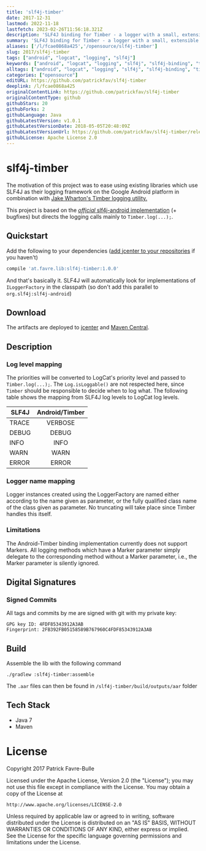 ```yaml
---
title: 'slf4j-timber'
date: 2017-12-31
lastmod: 2022-11-18
lastfetch: 2023-02-26T11:56:18.321Z
description: 'SLF4J binding for Timber - a logger with a small, extensible API which provides utility on top of Android`s normal Log class.'
summary: 'SLF4J binding for Timber - a logger with a small, extensible API which provides utility on top of Android`s normal Log class.'
aliases: ['/l/fcae0868a425','/opensource/slf4j-timber']
slug: 2017/slf4j-timber
tags: ["android", "logcat", "logging", "slf4j"]
keywords: ["android", "logcat", "logging", "slf4j", "slf4j-binding", "timber"]
alltags: ["android", "logcat", "logging", "slf4j", "slf4j-binding", "timber", "github", "Java"]
categories: ["opensource"]
editURL: https://github.com/patrickfav/slf4j-timber
deeplink: /l/fcae0868a425
originalContentLink: https://github.com/patrickfav/slf4j-timber
originalContentType: github
githubStars: 20
githubForks: 2
githubLanguage: Java
githubLatestVersion: v1.0.1
githubLatestVersionDate: 2018-05-05T20:48:09Z
githubLatestVersionUrl: https://github.com/patrickfav/slf4j-timber/releases/tag/v1.0.1
githubLicense: Apache License 2.0
---
```

# slf4j-timber

The motivation of this project was to ease using existing libraries
which use SLF4J as their logging framework on the Google Android platform
in combination with [Jake Wharton's Timber logging utility.](https://github.com/JakeWharton/timber)

This project is based on the [_official_ slf4j-android implementation](https://mvnrepository.com/artifact/org.slf4j/slf4j-android) (+ bugfixes)
but directs the logging calls mainly to `Timber.log(...);`.

[](https://bintray.com/patrickfav/maven/slf4j-timber/_latestVersion)
[](https://travis-ci.com/patrickfav/slf4j-timber)
[](https://www.javadoc.io/doc/at.favre.lib/slf4j-timber)
[](https://coveralls.io/github/patrickfav/slf4j-timber?branch=master)
[](https://codeclimate.com/github/patrickfav/slf4j-timber/maintainability)

## Quickstart

Add the following to your dependencies ([add jcenter to your repositories](https://developer.android.com/studio/build/index.html#top-level) if you haven't)

```groovy
compile 'at.favre.lib:slf4j-timber:1.0.0'
```

And that's basically it. SLF4J will automatically look for implementations of `ILoggerFactory` in the classpath (so don't add this
parallel to `org.slf4j:slf4j-android`)

## Download

The artifacts are deployed to [jcenter](https://bintray.com/bintray/jcenter) and [Maven Central](https://search.maven.org/).

## Description

### Log level mapping
The priorities will be converted to LogCat's priority level and passed to
`Timber.log(...);`. The `Log.isLoggable()` are not respected here, since `Timber`
should be responsible to decide when to log what. The following table shows
the mapping from SLF4J log levels to LogCat log levels.

| SLF4J         | Android/Timber |
| ------------- |:-------------: |
| TRACE         | VERBOSE        |
| DEBUG         | DEBUG          |
| INFO          | INFO           |
| WARN          | WARN           |
| ERROR         | ERROR          |

### Logger name mapping

Logger instances created using the LoggerFactory are named either according to
the name given as parameter, or the fully qualified class name of the class given as
parameter. No truncating will take place since Timber handles this itself.

### Limitations

The Android-Timber binding implementation currently does not support Markers.
All logging methods which have a Marker parameter simply delegate to the
corresponding method without a Marker parameter, i.e., the Marker parameter
is silently ignored.

## Digital Signatures

### Signed Commits

All tags and commits by me are signed with git with my private key:

    GPG key ID: 4FDF85343912A3AB
    Fingerprint: 2FB392FB05158589B767960C4FDF85343912A3AB

## Build

Assemble the lib with the following command

    ./gradlew :slf4j-timber:assemble

The `.aar` files can then be found in `/slf4j-timber/build/outputs/aar` folder


## Tech Stack

* Java 7
* Maven

# License

Copyright 2017 Patrick Favre-Bulle

Licensed under the Apache License, Version 2.0 (the "License");
you may not use this file except in compliance with the License.
You may obtain a copy of the License at

    http://www.apache.org/licenses/LICENSE-2.0

Unless required by applicable law or agreed to in writing, software
distributed under the License is distributed on an "AS IS" BASIS,
WITHOUT WARRANTIES OR CONDITIONS OF ANY KIND, either express or implied.
See the License for the specific language governing permissions and
limitations under the License.
